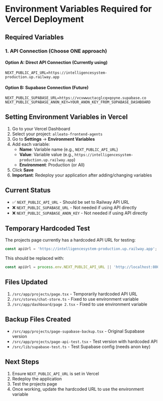 # Environment Variables Required for Vercel Deployment

## Required Variables

### 1. API Connection (Choose ONE approach)

#### Option A: Direct API Connection (Currently using)
```
NEXT_PUBLIC_API_URL=https://intelligencesystem-production.up.railway.app
```

#### Option B: Supabase Connection (Future)
```
NEXT_PUBLIC_SUPABASE_URL=https://vcvwwuctacglcqxqoyne.supabase.co
NEXT_PUBLIC_SUPABASE_ANON_KEY=YOUR_ANON_KEY_FROM_SUPABASE_DASHBOARD
```

## Setting Environment Variables in Vercel

1. Go to your Vercel Dashboard
2. Select your project: `alleato-frontend-agents`
3. Go to **Settings** → **Environment Variables**
4. Add each variable:
   - **Name**: Variable name (e.g., `NEXT_PUBLIC_API_URL`)
   - **Value**: Variable value (e.g., `https://intelligencesystem-production.up.railway.app`)
   - **Environment**: Production (or All)
5. Click **Save**
6. **Important**: Redeploy your application after adding/changing variables

## Current Status

- ✅ `NEXT_PUBLIC_API_URL` - Should be set to Railway API URL
- ❌ `NEXT_PUBLIC_SUPABASE_URL` - Not needed if using API directly
- ❌ `NEXT_PUBLIC_SUPABASE_ANON_KEY` - Not needed if using API directly

## Temporary Hardcoded Test

The projects page currently has a hardcoded API URL for testing:
```javascript
const apiUrl = 'https://intelligencesystem-production.up.railway.app';
```

This should be replaced with:
```javascript
const apiUrl = process.env.NEXT_PUBLIC_API_URL || 'http://localhost:8000';
```

## Files Updated

1. `/src/app/projects/page.tsx` - Temporarily hardcoded API URL
2. `/src/stores/chat-store.ts` - Fixed to use environment variable
3. `/src/app/dashboard/page 2.tsx` - Fixed to use environment variable

## Backup Files Created

- `/src/app/projects/page-supabase-backup.tsx` - Original Supabase version
- `/src/app/projects/page-api-test.tsx` - Test version with hardcoded API
- `/src/lib/supabase-test.ts` - Test Supabase config (needs anon key)

## Next Steps

1. Ensure `NEXT_PUBLIC_API_URL` is set in Vercel
2. Redeploy the application
3. Test the projects page
4. Once working, update the hardcoded URL to use the environment variable